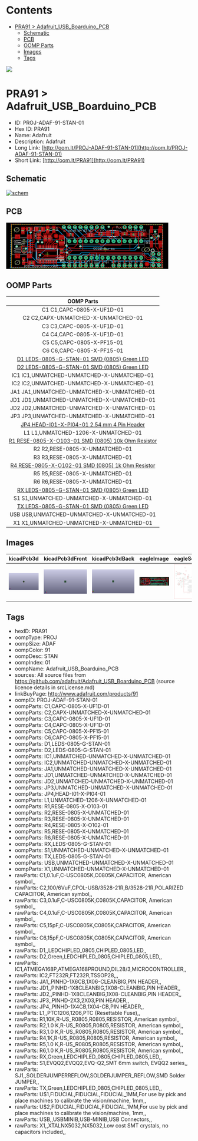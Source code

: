



Contents
========

* [PRA91 > Adafruit_USB_Boarduino_PCB](#pra91--adafruit_usb_boarduino_pcb)
	* [Schematic](#schematic)
	* [PCB](#pcb)
	* [OOMP Parts](#oomp-parts)
	* [Images](#images)
	* [Tags](#tags)
  
![][im]
# PRA91 > Adafruit_USB_Boarduino_PCB

- ID: PROJ-ADAF-91-STAN-01
- Hex ID: PRA91
- Name: Adafruit
- Description: Adafruit
- Long Link: [http://oom.lt/PROJ-ADAF-91-STAN-01](http://oom.lt/PROJ-ADAF-91-STAN-01)
- Short Link: [http://oom.lt/PRA91](http://oom.lt/PRA91)

## Schematic
  
[![schem](eagleSchemImage.png)](eagleSchemImage.png)
## PCB
  
[![pcb](eagleImage.png)](eagleImage.png)
## OOMP Parts
  

|OOMP Parts|
| :---: |
|C1 C1,CAPC-0805-X-UF1D-01|
|C2 C2,CAPX-UNMATCHED-X-UNMATCHED-01|
|C3 C3,CAPC-0805-X-UF1D-01|
|C4 C4,CAPC-0805-X-UF1D-01|
|C5 C5,CAPC-0805-X-PF15-01|
|C6 C6,CAPC-0805-X-PF15-01|
|[D1 LEDS-0805-G-STAN-01 SMD (0805) Green LED](https://github.com/oomlout/oomlout_OOMP_parts/tree/main/LEDS-0805-G-STAN-01/)|
|[D2 LEDS-0805-G-STAN-01 SMD (0805) Green LED](https://github.com/oomlout/oomlout_OOMP_parts/tree/main/LEDS-0805-G-STAN-01/)|
|IC1 IC1,UNMATCHED-UNMATCHED-X-UNMATCHED-01|
|IC2 IC2,UNMATCHED-UNMATCHED-X-UNMATCHED-01|
|JA1 JA1,UNMATCHED-UNMATCHED-X-UNMATCHED-01|
|JD1 JD1,UNMATCHED-UNMATCHED-X-UNMATCHED-01|
|JD2 JD2,UNMATCHED-UNMATCHED-X-UNMATCHED-01|
|JP3 JP3,UNMATCHED-UNMATCHED-X-UNMATCHED-01|
|[JP4 HEAD-I01-X-PI04-01 2.54 mm 4 Pin Header](https://github.com/oomlout/oomlout_OOMP_parts/tree/main/HEAD-I01-X-PI04-01/)|
|L1 L1,UNMATCHED-1206-X-UNMATCHED-01|
|[R1 RESE-0805-X-O103-01 SMD (0805) 10k Ohm Resistor](https://github.com/oomlout/oomlout_OOMP_parts/tree/main/RESE-0805-X-O103-01/)|
|R2 R2,RESE-0805-X-UNMATCHED-01|
|R3 R3,RESE-0805-X-UNMATCHED-01|
|[R4 RESE-0805-X-O102-01 SMD (0805) 1k Ohm Resistor](https://github.com/oomlout/oomlout_OOMP_parts/tree/main/RESE-0805-X-O102-01/)|
|R5 R5,RESE-0805-X-UNMATCHED-01|
|R6 R6,RESE-0805-X-UNMATCHED-01|
|[RX LEDS-0805-G-STAN-01 SMD (0805) Green LED](https://github.com/oomlout/oomlout_OOMP_parts/tree/main/LEDS-0805-G-STAN-01/)|
|S1 S1,UNMATCHED-UNMATCHED-X-UNMATCHED-01|
|[TX LEDS-0805-G-STAN-01 SMD (0805) Green LED](https://github.com/oomlout/oomlout_OOMP_parts/tree/main/LEDS-0805-G-STAN-01/)|
|USB USB,UNMATCHED-UNMATCHED-X-UNMATCHED-01|
|X1 X1,UNMATCHED-UNMATCHED-X-UNMATCHED-01|

## Images
  
  

|kicadPcb3d|kicadPcb3dFront|kicadPcb3dBack|eagleImage|eagleSchemImage|
| :---: | :---: | :---: | :---: | :---: |
|[![kicadPcb3d](kicadPcb3d_140.png)](kicadPcb3d.png)|[![kicadPcb3dFront](kicadPcb3dFront_140.png)](kicadPcb3dFront.png)|[![kicadPcb3dBack](kicadPcb3dBack_140.png)](kicadPcb3dBack.png)|[![eagleImage](eagleImage_140.png)](eagleImage.png)|[![eagleSchemImage](eagleSchemImage_140.png)](eagleSchemImage.png)|

## Tags

- hexID: PRA91
- oompType: PROJ
- oompSize: ADAF
- oompColor: 91
- oompDesc: STAN
- oompIndex: 01
- oompName: Adafruit_USB_Boarduino_PCB
- sources: All source files from https://github.com/adafruit/Adafruit_USB_Boarduino_PCB (source licence details in srcLicense.md)
- linkBuyPage: http://www.adafruit.com/products/91
- oompID: PROJ-ADAF-91-STAN-01
- oompParts: C1,CAPC-0805-X-UF1D-01
- oompParts: C2,CAPX-UNMATCHED-X-UNMATCHED-01
- oompParts: C3,CAPC-0805-X-UF1D-01
- oompParts: C4,CAPC-0805-X-UF1D-01
- oompParts: C5,CAPC-0805-X-PF15-01
- oompParts: C6,CAPC-0805-X-PF15-01
- oompParts: D1,LEDS-0805-G-STAN-01
- oompParts: D2,LEDS-0805-G-STAN-01
- oompParts: IC1,UNMATCHED-UNMATCHED-X-UNMATCHED-01
- oompParts: IC2,UNMATCHED-UNMATCHED-X-UNMATCHED-01
- oompParts: JA1,UNMATCHED-UNMATCHED-X-UNMATCHED-01
- oompParts: JD1,UNMATCHED-UNMATCHED-X-UNMATCHED-01
- oompParts: JD2,UNMATCHED-UNMATCHED-X-UNMATCHED-01
- oompParts: JP3,UNMATCHED-UNMATCHED-X-UNMATCHED-01
- oompParts: JP4,HEAD-I01-X-PI04-01
- oompParts: L1,UNMATCHED-1206-X-UNMATCHED-01
- oompParts: R1,RESE-0805-X-O103-01
- oompParts: R2,RESE-0805-X-UNMATCHED-01
- oompParts: R3,RESE-0805-X-UNMATCHED-01
- oompParts: R4,RESE-0805-X-O102-01
- oompParts: R5,RESE-0805-X-UNMATCHED-01
- oompParts: R6,RESE-0805-X-UNMATCHED-01
- oompParts: RX,LEDS-0805-G-STAN-01
- oompParts: S1,UNMATCHED-UNMATCHED-X-UNMATCHED-01
- oompParts: TX,LEDS-0805-G-STAN-01
- oompParts: USB,UNMATCHED-UNMATCHED-X-UNMATCHED-01
- oompParts: X1,UNMATCHED-UNMATCHED-X-UNMATCHED-01
- rawParts: C1,0.1uF,C-USC0805K,C0805K,CAPACITOR, American symbol,,
- rawParts: C2,100/6VuF,CPOL-USB/3528-21R,B/3528-21R,POLARIZED CAPACITOR, American symbol,,
- rawParts: C3,0.1uF,C-USC0805K,C0805K,CAPACITOR, American symbol,,
- rawParts: C4,0.1uF,C-USC0805K,C0805K,CAPACITOR, American symbol,,
- rawParts: C5,15pF,C-USC0805K,C0805K,CAPACITOR, American symbol,,
- rawParts: C6,15pF,C-USC0805K,C0805K,CAPACITOR, American symbol,,
- rawParts: D1,,LEDCHIPLED_0805,CHIPLED_0805,LED,,
- rawParts: D2,Green,LEDCHIPLED_0805,CHIPLED_0805,LED,,
- rawParts: IC1,ATMEGA168P,ATMEGA168PROUND,DIL28/3,MICROCONTROLLER,,
- rawParts: IC2,FT232R,FT232R,TSSOP28,,,
- rawParts: JA1,,PINHD-1X6CB,1X06-CLEANBIG,PIN HEADER,,
- rawParts: JD1,,PINHD-1X8CLEANBIG,1X08-CLEANBIG,PIN HEADER,,
- rawParts: JD2,,PINHD-1X8CLEANBIG,1X08-CLEANBIG,PIN HEADER,,
- rawParts: JP3,,PINHD-2X3,2X03,PIN HEADER,,
- rawParts: JP4,,PINHD-1X4CB,1X04-CB,PIN HEADER,,
- rawParts: L1,,PTC1206,1206,PTC (Resettable Fuse),,
- rawParts: R1,10K,R-US_R0805,R0805,RESISTOR, American symbol,,
- rawParts: R2,1.0 K,R-US_R0805,R0805,RESISTOR, American symbol,,
- rawParts: R3,1.0 K,R-US_R0805,R0805,RESISTOR, American symbol,,
- rawParts: R4,1K,R-US_R0805,R0805,RESISTOR, American symbol,,
- rawParts: R5,1.0 K,R-US_R0805,R0805,RESISTOR, American symbol,,
- rawParts: R6,1.0 K,R-US_R0805,R0805,RESISTOR, American symbol,,
- rawParts: RX,Green,LEDCHIPLED_0805,CHIPLED_0805,LED,,
- rawParts: S1,EVQQ2,EVQQ2,EVQ-Q2,SMT 6mm switch, EVQQ2 series,,
- rawParts: SJ1,,SOLDERJUMPERREFLOW,SOLDERJUMPER_REFLOW,SMD Solder JUMPER,,
- rawParts: TX,Green,LEDCHIPLED_0805,CHIPLED_0805,LED,,
- rawParts: U$1,FIDUCIAL,FIDUCIAL,FIDUCIAL_1MM,For use by pick and place machines to calibrate the vision/machine, 1mm,,
- rawParts: U$2,FIDUCIAL,FIDUCIAL,FIDUCIAL_1MM,For use by pick and place machines to calibrate the vision/machine, 1mm,,
- rawParts: USB,,USBMINIB,USB-MINIB,USB Connectors,,
- rawParts: X1,,XTALNX5032,NX5032,Low cost SMT crystals, no capacitors included,,



[im]: kicadPcb3d_450.png
